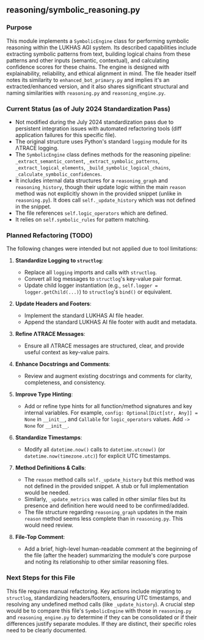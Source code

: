 ## reasoning/symbolic_reasoning.py

### Purpose
This module implements a `SymbolicEngine` class for performing symbolic reasoning within the LUKHAS AGI system. Its described capabilities include extracting symbolic patterns from text, building logical chains from these patterns and other inputs (semantic, contextual), and calculating confidence scores for these chains. The engine is designed with explainability, reliability, and ethical alignment in mind. The file header itself notes its similarity to `enhanced_bot_primary.py` and implies it's an extracted/enhanced version, and it also shares significant structural and naming similarities with `reasoning.py` and `reasoning_engine.py`.

### Current Status (as of July 2024 Standardization Pass)
- Not modified during the July 2024 standardization pass due to persistent integration issues with automated refactoring tools (diff application failures for this specific file).
- The original structure uses Python's standard `logging` module for its ΛTRACE logging.
- The `SymbolicEngine` class defines methods for the reasoning pipeline: `_extract_semantic_content`, `_extract_symbolic_patterns`, `_extract_logical_elements`, `_build_symbolic_logical_chains`, `_calculate_symbolic_confidences`.
- It includes internal data structures for a `reasoning_graph` and `reasoning_history`, though their update logic within the main `reason` method was not explicitly shown in the provided snippet (unlike in `reasoning.py`). It does call `self._update_history` which was not defined in the snippet.
- The file references `self.logic_operators` which are defined.
- It relies on `self.symbolic_rules` for pattern matching.

### Planned Refactoring (TODO)
The following changes were intended but not applied due to tool limitations:

1.  **Standardize Logging to `structlog`**:
    *   Replace all `logging` imports and calls with `structlog`.
    *   Convert all log messages to `structlog`'s key-value pair format.
    *   Update child logger instantiation (e.g., `self.logger = logger.getChild(...)`) to `structlog`'s `bind()` or equivalent.

2.  **Update Headers and Footers**:
    *   Implement the standard LUKHAS AI file header.
    *   Append the standard LUKHAS AI file footer with audit and metadata.

3.  **Refine ΛTRACE Messages**:
    *   Ensure all ΛTRACE messages are structured, clear, and provide useful context as key-value pairs.

4.  **Enhance Docstrings and Comments**:
    *   Review and augment existing docstrings and comments for clarity, completeness, and consistency.

5.  **Improve Type Hinting**:
    *   Add or refine type hints for all function/method signatures and key internal variables. For example, `config: Optional[Dict[str, Any]] = None` in `__init__`, and `Callable` for `logic_operators` values. Add `-> None` for `__init__`.

6.  **Standardize Timestamps**:
    *   Modify all `datetime.now()` calls to `datetime.utcnow()` (or `datetime.now(timezone.utc)`) for explicit UTC timestamps.

7.  **Method Definitions & Calls**:
    *   The `reason` method calls `self._update_history` but this method was not defined in the provided snippet. A stub or full implementation would be needed.
    *   Similarly, `_update_metrics` was called in other similar files but its presence and definition here would need to be confirmed/added.
    *   The file structure regarding `reasoning_graph` updates in the main `reason` method seems less complete than in `reasoning.py`. This would need review.

8.  **File-Top Comment**:
    *   Add a brief, high-level human-readable comment at the beginning of the file (after the header) summarizing the module's core purpose and noting its relationship to other similar reasoning files.

### Next Steps for this File
This file requires manual refactoring. Key actions include migrating to `structlog`, standardizing headers/footers, ensuring UTC timestamps, and resolving any undefined method calls (like `_update_history`). A crucial step would be to compare this file's `SymbolicEngine` with those in `reasoning.py` and `reasoning_engine.py` to determine if they can be consolidated or if their differences justify separate modules. If they are distinct, their specific roles need to be clearly documented.
